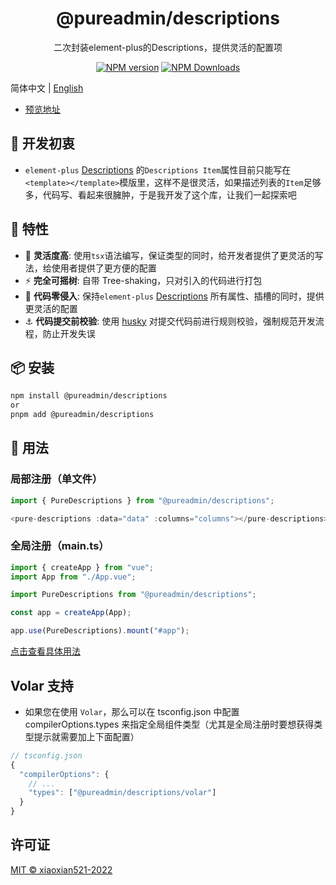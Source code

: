 <h1 align="center">@pureadmin/descriptions</h1>
<p align="center">二次封装element-plus的Descriptions，提供灵活的配置项</p>

<p align="center">
<a href="https://www.npmjs.com/package/@pureadmin/descriptions" target="__blank"><img src="https://img.shields.io/npm/v/@pureadmin/descriptions?color=a1b858&label=" alt="NPM version"></a>
<a href="https://www.npmjs.com/package/@pureadmin/descriptions" target="__blank"><img alt="NPM Downloads" src="https://img.shields.io/npm/dm/@pureadmin/descriptions?color=50a36f&label="></a>
</p>

简体中文 | [English](./README.en-US.md)

- [预览地址](https://pure-admin-descriptions.vercel.app)

## 🤔 开发初衷

- `element-plus` [Descriptions](https://element-plus.org/zh-CN/component/descriptions.html#descriptions-item-%E5%B1%9E%E6%80%A7) 的`Descriptions Item`属性目前只能写在`<template></template>`模版里，这样不是很灵活，如果描述列表的`Item`足够多，代码写、看起来很臃肿，于是我开发了这个库，让我们一起探索吧

## 🚀 特性

- 🦾 **灵活度高**: 使用`tsx`语法编写，保证类型的同时，给开发者提供了更灵活的写法，给使用者提供了更方便的配置
- ⚡ **完全可摇树**: 自带 Tree-shaking，只对引入的代码进行打包
- 🫶 **代码零侵入**: 保持`element-plus` [Descriptions](https://element-plus.org/zh-CN/component/descriptions.html) 所有属性、插槽的同时，提供更灵活的配置
- ⚓ **代码提交前校验**: 使用 [husky](https://typicode.github.io/husky/#/) 对提交代码前进行规则校验，强制规范开发流程，防止开发失误

## 📦 安装

```bash
npm install @pureadmin/descriptions
or
pnpm add @pureadmin/descriptions
```

## 🦄 用法

### 局部注册（单文件）

```ts
import { PureDescriptions } from "@pureadmin/descriptions";

<pure-descriptions :data="data" :columns="columns"></pure-descriptions>
```

### 全局注册（main.ts）

```ts
import { createApp } from "vue";
import App from "./App.vue";

import PureDescriptions from "@pureadmin/descriptions";

const app = createApp(App);

app.use(PureDescriptions).mount("#app");
```

[点击查看具体用法](https://github.com/xiaoxian521/pure-admin-descriptions/blob/main/src/App.vue)

## Volar 支持

- 如果您在使用 `Volar`，那么可以在 tsconfig.json 中配置 compilerOptions.types 来指定全局组件类型（尤其是全局注册时要想获得类型提示就需要加上下面配置）

```js
// tsconfig.json
{
  "compilerOptions": {
    // ...
    "types": ["@pureadmin/descriptions/volar"]
  }
}
```

## 许可证

[MIT © xiaoxian521-2022](./LICENSE)
